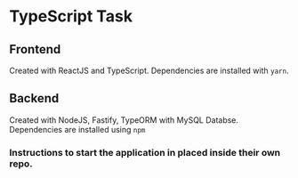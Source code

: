 # TypeScript Task

## Frontend

Created with ReactJS and TypeScript. Dependencies are installed with `yarn`.

## Backend

Created with NodeJS, Fastify, TypeORM with MySQL Databse. Dependencies are installed using `npm`

### Instructions to start the application in placed inside their own repo.

